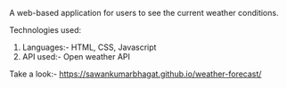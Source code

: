 A web-based application for users to see the current weather conditions.

Technologies used: 
1. Languages:- HTML, CSS, Javascript
2. API used:- Open weather API 

Take a look:- https://sawankumarbhagat.github.io/weather-forecast/
